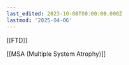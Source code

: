 ```yaml
---
last_edited: 2023-10-08T00:00:00.000Z
lastmod: '2025-04-06'
---
```





  

  

[[FTD]]

[[MSA (Multiple System Atrophy)]]

